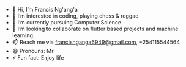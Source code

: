 - 👋 Hi, I’m Francis Ng'ang'a
- 👀 I’m interested in coding, playing chess & reggae 
- 🌱 I’m currently pursuing Computer Science
- 💞️ I’m looking to collaborate on flutter based projects and machine learning.
- 📫 Reach me via francisnganga6949@gmail.com, +254115544564
- 😄 Pronouns: Mr
- ⚡ Fun fact: Enjoy life

<!---
Freminoxa/Freminoxa is a ✨ special ✨ repository because its `README.md` (this file) appears on your GitHub profile.
You can click the Preview link to take a look at your changes.
--->
